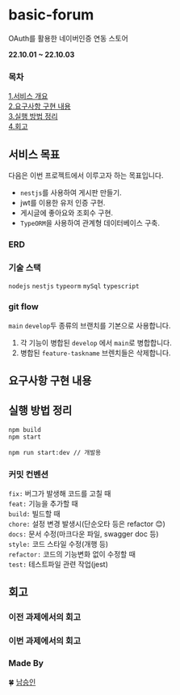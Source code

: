# basic-forum

OAuth를 활용한 네이버인증 연동 스토어

**22.10.01 ~ 22.10.03**


### 목차

[1.서비스 개요](#서비스-목표)<br>
[2.요구사항 구현 내용](#요구사항-구현-내용)<br>
[3.실행 방법 정리](#실행-방법-정리)<br>
[4.회고](#회고)<br>

## 서비스 목표

다음은 이번 프로젝트에서 이루고자 하는 목표입니다.

- `nestjs`를 사용하여 게시판 만들기.
- jwt를 이용한 유저 인증 구현.
- 게시글에 좋아요와 조회수 구현.
- `TypeORM`을 사용하여 관계형 데이터베이스 구축.

### ERD



### 기술 스택

`nodejs` `nestjs` `typeorm` `mySql` `typescript`

### git flow

`main` `develop`두 종류의 브랜치를 기본으로 사용합니다.


1. 각 기능이 병합된 `develop` 에서 `main`로 병합합니다.
2. 병합된 `feature-taskname` 브렌치들은 삭제합니다.

## 요구사항 구현 내용



## 실행 방법 정리

```
npm build
npm start
```

```
npm run start:dev // 개발용
```

### 커밋 컨벤션

`fix:` 버그가 발생해 코드를 고칠 때  
`feat:` 기능을 추가할 때  
`build:` 빌드할 때  
`chore:` 설정 변경 발생시(단순오타 등은 refactor 😊)  
`docs:` 문서 수정(마크다운 파일, swagger doc 등)  
`style:` 코드 스타일 수정(개행 등)  
`refactor:` 코드의 기능변화 없이 수정할 때  
`test:` 테스트파일 관련 작업(jest)

## 회고

### 이전 과제에서의 회고


### 이번 과제에서의 회고

### Made By

🍀 [남승인](https://github.com/RunningLearner)
